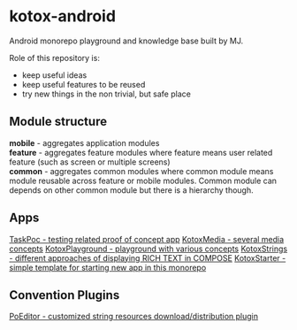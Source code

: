# kotox-android

Android monorepo playground and knowledge base built by MJ.   
  
  
Role of this repository is:  
- keep useful ideas
- keep useful features to be reused
- try new things in the non trivial, but safe place
  

## Module structure

**mobile** - aggregates application modules  
**feature** - aggregates feature modules where feature means user related feature (such as screen or multiple screens)  
**common** - aggregates common modules where common module means module reusable across feature or mobile modules. Common module can depends on other common
module but there is a hierarchy though.  


## Apps

[TaskPoc - testing related proof of concept app](./mobile/kotox-poc-task/README.md)
[KotoxMedia - several media concepts](./mobile/kotox-media/README.md)
[KotoxPlayground - playground with various concepts](./mobile/kotox-playground/README-PLAYGROUND.md)
[KotoxStrings - different approaches of displaying RICH TEXT in COMPOSE](./mobile/kotox-strings/README.md)
[KotoxStarter - simple template for starting new app in this monorepo](./mobile/kotox-starter/README.md)

## Convention Plugins

[PoEditor - customized string resources download/distribution plugin](./build-logic/README-POEDITOR.md)
